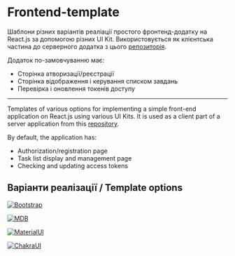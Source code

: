 # Frontend-template
Шаблони різних варіантів реаліації простого фронтенд-додатку на React.js за допомогою різних UI Kit.
Використовується як клієнтська частина до серверного додатка з цього [репозиторія](https://github.com/Smaylukk/backtend-template).

Додаток по-замовчуванню має:
* Сторінка атворизації/реєстрації
* Сторінка відображення і керування списком завдань
* Перевірка і оновлення токенів доступу
---

Templates of various options for implementing a simple front-end application on React.js using various UI Kits.
It is used as a client part of a server application from this [repository](https://github.com/Smaylukk/backtend-template).

By default, the application has:
* Authorization/registration page
* Task list display and management page
* Checking and updating access tokens

## Варіанти реалізації / Template options
[![Bootstrap](https://img.shields.io/badge/bootstrap-%23563D7C.svg?style=for-the-badge&logo=bootstrap&logoColor=white)](https://github.com/Smaylukk/frontend-template/tree/react-ts-bootstrap-auth-api)

[![MDB](https://img.shields.io/badge/material%20design%20bootstrap-118BD1?style=for-the-badge&logo=material%20design&logoColor=white)](https://github.com/Smaylukk/frontend-template/tree/react-ts-mdb-auth-rest-api) 

[![MaterialUI](https://img.shields.io/badge/Material%20UI-609F90?style=for-the-badge&logo=mui&logoColor=white)](https://github.com/Smaylukk/frontend-template/tree/react-ts-mui-auth-rest-api) 

[![ChakraUI](https://img.shields.io/badge/Chakra--UI-319795?style=for-the-badge&logo=chakra-ui&logoColor=white)](https://github.com/Smaylukk/frontend-template/tree/react-ts-chakra-auth-rest-api)
